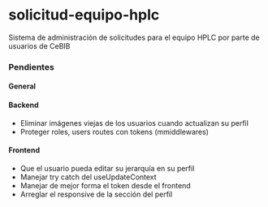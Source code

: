 # solicitud-equipo-hplc
Sistema de administración de solicitudes para el equipo HPLC por parte de usuarios de CeBIB

### Pendientes

#### General

#### Backend

* Eliminar imágenes viejas de los usuarios cuando actualizan su perfil
* Proteger roles, users routes con tokens (mmiddlewares)

#### Frontend
* Que el usuario pueda editar su jerarquía en su perfil
* Manejar try catch del useUpdateContext
* Manejar de mejor forma el token desde el frontend
* Arreglar el responsive de la sección del perfil
